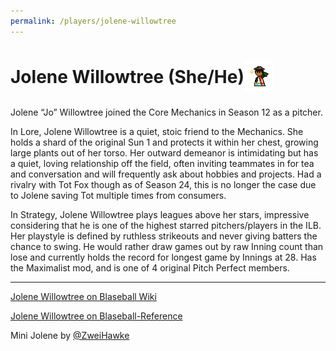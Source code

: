 ```yaml
---
permalink: /players/jolene-willowtree
---
```


# Jolene Willowtree (She/He)<img src="../../assets/mini-jolene.png" style="padding-bottom: 6px; vertical-align: middle; display: inline" alt=" Jolene Willowtree Mini by Zweihawke">

Jolene “Jo”  Willowtree joined the Core Mechanics in Season 12 as a pitcher.

In Lore, Jolene Willowtree is a quiet, stoic friend to the Mechanics. She holds a shard of the original Sun 1 and 
protects it within her chest, growing large plants out of her torso. Her outward demeanor is intimidating but has a 
quiet, loving relationship off the field, often inviting teammates in for tea and conversation and will frequently ask 
about hobbies and projects. Had a rivalry with Tot Fox though as of Season 24, this is no longer the case due to Jolene
saving Tot multiple times from consumers.

In Strategy, Jolene Willowtree plays leagues above her stars, impressive considering that he is one of the highest
starred pitchers/players in the ILB. Her playstyle is defined by ruthless strikeouts and never giving batters the chance
to swing. He would rather draw games out by raw Inning count than lose and currently holds the record for longest game 
by Innings at 28. Has the Maximalist mod, and is one of 4 original Pitch Perfect members.

---
[Jolene Willowtree on Blaseball Wiki](https://www.blaseball.wiki/w/Jolene_Willowtree)

[Jolene Willowtree on Blaseball-Reference](https://blaseball-reference.com/players/jolene-willowtree)

Mini Jolene by [@ZweiHawke](https://twitter.com/zweihawke)

